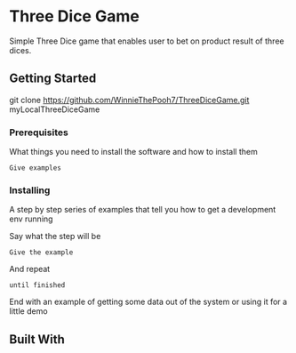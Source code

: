 # Three Dice Game

Simple Three Dice game that enables user to bet on product result of three dices.

## Getting Started

git clone https://github.com/WinnieThePooh7/ThreeDiceGame.git myLocalThreeDiceGame

### Prerequisites

What things you need to install the software and how to install them

```
Give examples
```

### Installing

A step by step series of examples that tell you how to get a development env running

Say what the step will be

```
Give the example
```

And repeat

```
until finished
```

End with an example of getting some data out of the system or using it for a little demo

## Built With



